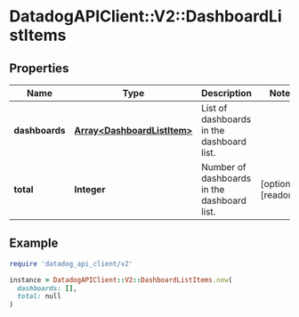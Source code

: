 # DatadogAPIClient::V2::DashboardListItems

## Properties

| Name           | Type                                                       | Description                                 | Notes                |
| -------------- | ---------------------------------------------------------- | ------------------------------------------- | -------------------- |
| **dashboards** | [**Array&lt;DashboardListItem&gt;**](DashboardListItem.md) | List of dashboards in the dashboard list.   |                      |
| **total**      | **Integer**                                                | Number of dashboards in the dashboard list. | [optional][readonly] |

## Example

```ruby
require 'datadog_api_client/v2'

instance = DatadogAPIClient::V2::DashboardListItems.new(
  dashboards: [],
  total: null
)
```
